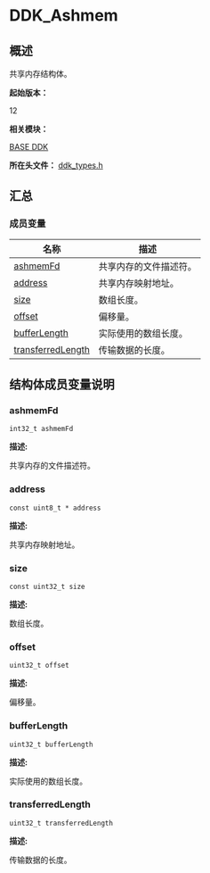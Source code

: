 # DDK_Ashmem


## 概述

共享内存结构体。

**起始版本：** 

12

**相关模块：**

[BASE DDK](_base_ddk.md)

**所在头文件：** [ddk_types.h](ddk_types.md)


## 汇总


### 成员变量

| 名称 | 描述 | 
| -------- | -------- |
| [ashmemFd](#ashmemfd) | 共享内存的文件描述符。 | 
| [address](#address) | 共享内存映射地址。 | 
| [size](#size) | 数组长度。 | 
| [offset](#offset) | 偏移量。 | 
| [bufferLength](#bufferlength) | 实际使用的数组长度。 | 
| [transferredLength](#transferredlength) | 传输数据的长度。 | 


## 结构体成员变量说明


### ashmemFd


~~~
int32_t ashmemFd
~~~

**描述:**

共享内存的文件描述符。


### address


~~~
const uint8_t * address
~~~

**描述:**

共享内存映射地址。


### size


~~~
const uint32_t size
~~~

**描述:**

数组长度。


### offset


~~~
uint32_t offset
~~~

**描述:**

偏移量。


### bufferLength


~~~
uint32_t bufferLength
~~~

**描述:**

实际使用的数组长度。


### transferredLength


~~~
uint32_t transferredLength
~~~

**描述:**

传输数据的长度。
